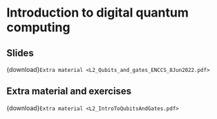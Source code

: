 # Introduction to digital quantum computing

## Slides

{download}`Extra material <L2_Qubits_and_gates_ENCCS_8Jun2022.pdf>`


## Extra material and exercises

{download}`Extra material <L2_IntroToQubitsAndGates.pdf>`




